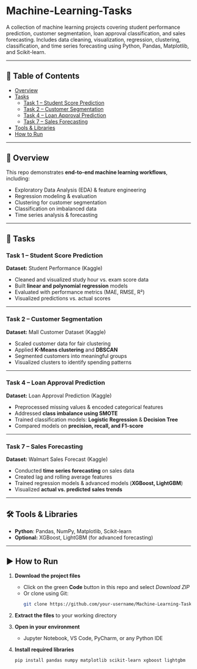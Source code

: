 # Machine-Learning-Tasks
  
A collection of machine learning projects covering student performance prediction, customer segmentation, loan approval classification, and sales forecasting. Includes data cleaning, visualization, regression, clustering, classification, and time series forecasting using Python, Pandas, Matplotlib, and Scikit-learn.  

---

## 📌 Table of Contents  
- [Overview](#-overview)  
- [Tasks](#-tasks)  
  - [Task 1 – Student Score Prediction](#task-1--student-score-prediction)  
  - [Task 2 – Customer Segmentation](#task-2--customer-segmentation)  
  - [Task 4 – Loan Approval Prediction](#task-4--loan-approval-prediction)  
  - [Task 7 – Sales Forecasting](#task-7--sales-forecasting)  
- [Tools & Libraries](#-tools--libraries)  
- [How to Run](#️-how-to-run)  

---

## 🔹 Overview  
This repo demonstrates **end-to-end machine learning workflows**, including:  
- Exploratory Data Analysis (EDA) & feature engineering  
- Regression modeling & evaluation  
- Clustering for customer segmentation  
- Classification on imbalanced data  
- Time series analysis & forecasting  

---

## 📂 Tasks  

### Task 1 – Student Score Prediction  
**Dataset:** Student Performance (Kaggle)  
- Cleaned and visualized study hour vs. exam score data  
- Built **linear and polynomial regression** models  
- Evaluated with performance metrics (MAE, RMSE, R²)  
- Visualized predictions vs. actual scores  

---

### Task 2 – Customer Segmentation  
**Dataset:** Mall Customer Dataset (Kaggle)  
- Scaled customer data for fair clustering  
- Applied **K-Means clustering** and **DBSCAN**  
- Segmented customers into meaningful groups  
- Visualized clusters to identify spending patterns  

---

### Task 4 – Loan Approval Prediction  
**Dataset:** Loan Approval Prediction (Kaggle)  
- Preprocessed missing values & encoded categorical features  
- Addressed **class imbalance using SMOTE**  
- Trained classification models: **Logistic Regression** & **Decision Tree**  
- Compared models on **precision, recall, and F1-score**  

---

### Task 7 – Sales Forecasting  
**Dataset:** Walmart Sales Forecast (Kaggle)  
- Conducted **time series forecasting** on sales data  
- Created lag and rolling average features  
- Trained regression models & advanced models (**XGBoost, LightGBM**)  
- Visualized **actual vs. predicted sales trends**  

---

## 🛠 Tools & Libraries  
- **Python**: Pandas, NumPy, Matplotlib, Scikit-learn  
- **Optional:** XGBoost, LightGBM (for advanced forecasting)  

---

## ▶️ How to Run  

1. **Download the project files**  
   - Click on the green **Code** button in this repo and select *Download ZIP*  
   - Or clone using Git:  
     ```bash
     git clone https://github.com/your-username/Machine-Learning-Tasks.git
     ```  

2. **Extract the files** to your working directory  

3. **Open in your environment**  
   - Jupyter Notebook, VS Code, PyCharm, or any Python IDE  

4. **Install required libraries**  
   ```bash
   pip install pandas numpy matplotlib scikit-learn xgboost lightgbm
